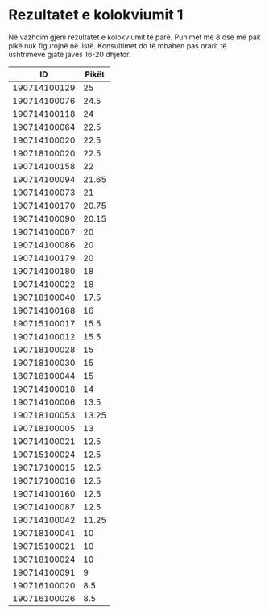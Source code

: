 # Rezultatet e kolokviumit 1

Në vazhdim gjeni rezultatet e kolokviumit të parë.
Punimet me 8 ose më pak pikë nuk figurojnë në listë.
Konsultimet do të mbahen pas orarit të ushtrimeve gjatë javës 16-20 dhjetor.

| ID           | Pikët |
| ------------ | ----- |
| 190714100129 | 25    |
| 190714100076 | 24.5  |
| 190714100118 | 24    |
| 190714100064 | 22.5  |
| 190714100020 | 22.5  |
| 190718100020 | 22.5  |
| 190714100158 | 22    |
| 190714100094 | 21.65 |
| 190714100073 | 21    |
| 190714100170 | 20.75 |
| 190714100090 | 20.15 |
| 190714100007 | 20    |
| 190714100086 | 20    |
| 190714100179 | 20    |
| 190714100180 | 18    |
| 190714100022 | 18    |
| 190718100040 | 17.5  |
| 190714100168 | 16    |
| 190715100017 | 15.5  |
| 190714100012 | 15.5  |
| 190718100028 | 15    |
| 190718100030 | 15    |
| 180718100044 | 15    |
| 190714100018 | 14    |
| 190714100006 | 13.5  |
| 190718100053 | 13.25 |
| 190718100005 | 13    |
| 190714100021 | 12.5  |
| 190715100024 | 12.5  |
| 190717100015 | 12.5  |
| 190717100016 | 12.5  |
| 190714100160 | 12.5  |
| 190714100087 | 12.5  |
| 190714100042 | 11.25 |
| 190718100041 | 10    |
| 190715100021 | 10    |
| 180718100024 | 10    |
| 190714100091 | 9     |
| 190716100020 | 8.5   |
| 190716100026 | 8.5   |
